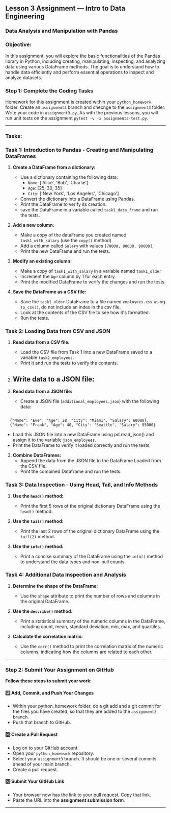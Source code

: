 ## Lesson 3 Assignment — Intro to Data Engineering
### Data Analysis and Manipulation with Pandas

### **Objective:**
In this assignment, you will explore the basic functionalities of the Pandas library in Python, including creating, manipulating, inspecting, and analyzing data using various DataFrame methods. The goal is to understand how to handle data efficiently and perform essential operations to inspect and analyze datasets.

### **Step 1: Complete the Coding Tasks**  

Homework for this assignment is created within your `python_homework` folder.  Create an `assignment3` branch and checnge to the `assignment3` folder.  Write your code in `assignment3.py`.  As with the previous lessons, you will run unit tests on the assignment `pytest -v -x assignment3-test.py`.

---

### **Tasks:**

### **Task 1: Introduction to Pandas - Creating and Manipulating DataFrames**
1. **Create a DataFrame from a dictionary:**
   - Use a dictionary containing the following data:
     - `Name`: ['Alice', 'Bob', 'Charlie']
     - `Age`: [25, 30, 35]
     - `City`: ['New York', 'Los Angeles', 'Chicago']
   - Convert the dictionary into a DataFrame using Pandas.
   - Print the DataFrame to verify its creation.
   - save the DataFrame in a variable called `task1_data_frame` and run the tests.

2. **Add a new column:**
   - Make a copy of the dataFrame you created named `task1_with_salary` (use the `copy()` method)
   - Add a column called `Salary` with values `[70000, 80000, 90000]`.
   - Print the new DataFrame and run the tests.

3. **Modify an existing column:**
   - Make a copy of `task1_with_salary` in a variable named `task1_older`
   - Increment the `Age` column by 1 for each entry.
   - Print the modified DataFrame to verify the changes and run the tests.

4. **Save the DataFrame as a CSV file:**
   - Save the `task1_older` DataFrame to a file named `employees.csv` using ```to_csv()```, do not include an index in the csv file.
   - Look at the contents of the CSV file to see how it's formatted.
   - Run the tests.
     

### **Task 2: Loading Data from CSV and JSON**
1. **Read data from a CSV file:**
   - Load the CSV file from Task 1 into a new DataFrame saved to a variable `task2_employees`.
   - Print it and run the tests to verify the contents.

2. **Write data to a JSON file:**
   - 
3. **Read data from a JSON file:**
   - Create a JSON file (`additional_employees.json`) with the following data:
     
```

  {"Name": "Eve", "Age": 28, "City": "Miami", "Salary": 60000},
  {"Name": "Frank", "Age": 40, "City": "Seattle", "Salary": 95000}

```
   - Load this JSON file into a new DataFrame using pd.read_json() and assign it to the variable `json_employees`.
   - Print the DataFrame to verify it loaded correctly and run the tests.


3. **Combine DataFrames:**
   - Append the data from the JSON file to the DataFrame Loaded from the CSV file.
   - Print the combined Dataframe and run the tests.

### **Task 3: Data Inspection - Using Head, Tail, and Info Methods**
1. **Use the `head()` method:**
   - Print the first 5 rows of the original dictionary DataFrame using the `head()` method.

2. **Use the `tail()` method:**
   - Print the last 2 rows of the original dictionary DataFrame using the `tail(2)` method.

3. **Use the `info()` method:**
   - Print a concise summary of the DataFrame using the `info()` method to understand the data types and non-null counts.

### **Task 4: Additional Data Inspection and Analysis**
1. **Determine the shape of the DataFrame:**
   - Use the `shape` attribute to print the number of rows and columns in the original DataFrame.

2. **Use the `describe()` method:**
   - Print a statistical summary of the numeric columns in the DataFrame, including count, mean, standard deviation, min, max, and quartiles.

3. **Calculate the correlation matrix:**
   - Use the `corr()` method to print the correlation matrix of the numeric columns, indicating how the columns are related to each other.

---

### **Step 2: Submit Your Assignment on GitHub**  

**Follow these steps to submit your work:**  

#### **1️⃣ Add, Commit, and Push Your Changes**  
- Within your python_homework folder, do a git add and a git commit for the files you have created, so that they are added to the `assignment3` branch.
- Push that branch to GitHub. 

#### **2️⃣ Create a Pull Request**  
- Log on to your GitHub account.
- Open your `python_homework` repository.
- Select your `assignment3` branch.  It should be one or several commits ahead of your main branch.
- Create a pull request.

#### **3️⃣ Submit Your GitHub Link**  
- Your browser now has the link to your pull request.  Copy that link. 
- Paste the URL into the **assignment submission form**.  

---

